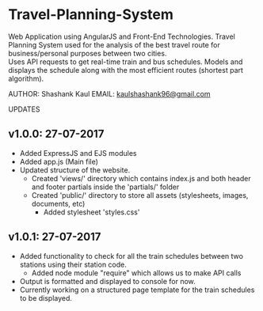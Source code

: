 # Travel-Planning-System
Web Application using AngularJS and Front-End Technologies. 
Travel Planning System used for the analysis of the best travel route for business/personal purposes between two cities.  
Uses API requests to get real-time train and bus schedules. 
Models and displays the schedule along with the most efficient routes (shortest part algorithm).

AUTHOR: Shashank Kaul
EMAIL: kaulshashank96@gmail.com

UPDATES
## v1.0.0: 27-07-2017

- Added ExpressJS and EJS modules
- Added app.js (Main file)
- Updated structure of the website. 
	- Created 'views/' directory which contains index.js and both header and footer partials inside the 'partials/' folder
	- Created 'public/' directory to store all assets (stylesheets, images, documents, etc)
		- Added stylesheet 'styles.css'


## v1.0.1: 27-07-2017

- Added functionality to check for all the train schedules between two stations using their station code. 
	- Added node module "require" which allows us to make API calls
- Output is formatted and displayed to console for now.
- Currently working on a structured page template for the train schedules to be displayed.




